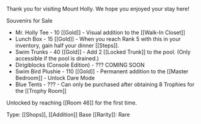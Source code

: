 Thank you for visiting Mount Holly. We hope you enjoyed your stay here!

Souvenirs for Sale

- Mr. Holly Tee - 10 [[Gold]] - Visual addition to the [[Walk-In Closet]]
- Lunch Box - 15 [[Gold]] - When you reach Rank 5 with this in your inventory, gain half your dinner [[Steps]].
- Swim Trunks - 40 [[Gold]] - Add 2 [[Locked Trunk]] to the pool. (Only accessible if the pool is drained.)
- Dirigiblocks (Console Edition) - ??? COMING SOON
- Swim Bird Plushie - 110 [[Gold]] - Permanent addition to the [[Master Bedroom]] - Unlock Dare Mode
- Blue Tents - ??? - Can only be purchased after obtaining 8 Trophies for the [[Trophy Room]]

Unlocked by reaching [[Room 46]] for the first time.

Type: [[Shops]], [[Addition]]
Base [[Rarity]]: Rare